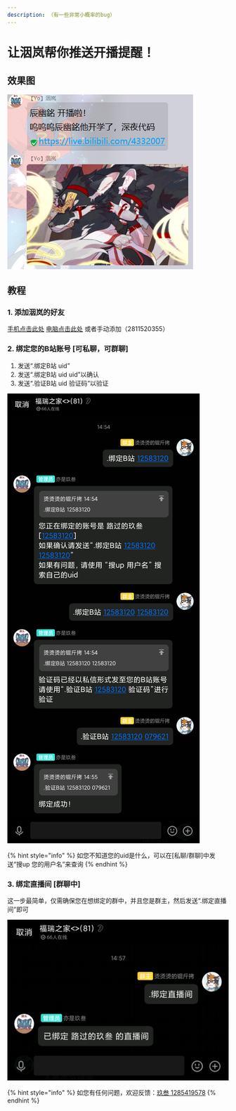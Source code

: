 ```yaml
---
description: （有一些非常小概率的bug）
---
```


# 让洇岚帮你推送开播提醒！

## 效果图

![](.gitbook/assets/QQ截图20210903151110.png)

## 教程

### 1. 添加洇岚的好友

[手机点击此处](https://qm.qq.com/cgi-bin/qm/qr?k=R320i-PgMpY3sX-cIdFBdCGCEk3ju5yV\&noverify=0) [电脑点击此处](http://wpa.qq.com/msgrd?v=3\&uin=2811520355\&site=qq\&menu=yes) 或者手动添加（2811520355）

### 2. 绑定您的B站账号 \[可私聊，可群聊]

1. 发送“.绑定B站 uid”
2. 发送“.绑定B站 uid uid”以确认
3. 发送“.验证B站 uid 验证码”以验证

![](.gitbook/assets/1630653483419.png)

{% hint style="info" %}
如您不知道您的uid是什么，可以在\[私聊/群聊]中发送“搜up 您的用户名”来查询
{% endhint %}

### 3. 绑定直播间 \[群聊中]

这一步最简单，仅需确保您在想绑定的群中，并且您是群主，然后发送“.绑定直播间”即可

![](.gitbook/assets/1630653600111.png)

{% hint style="info" %}
如您有任何问题，欢迎反馈：[玖叁 1285419578](https://qm.qq.com/cgi-bin/qm/qr?k=tYJiyCYPkfkpkUQZZX0adYEXrtQXzer6\&noverify=0)
{% endhint %}

